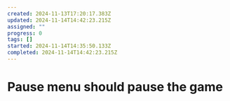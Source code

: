 ```yaml
---
created: 2024-11-13T17:20:17.383Z
updated: 2024-11-14T14:42:23.215Z
assigned: ""
progress: 0
tags: []
started: 2024-11-14T14:35:50.133Z
completed: 2024-11-14T14:42:23.215Z
---
```


# Pause menu should pause the game
